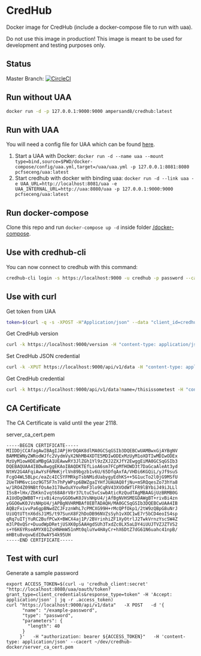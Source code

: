 # CredHub

Docker image for CredHub (include a docker-compose file to run with uaa).

Do not use this image in production! This image is meant to be used for development and testing purposes only.

## Status

Master Branch: [![CircleCI](https://circleci.com/gh/ampersand8/credhub-docker/tree/master.svg?style=svg)](https://circleci.com/gh/ampersand8/credhub-docker/tree/master)

## Run without UAA

```bash
docker run -d -p 127.0.0.1:9000:9000 ampersand8/credhub:latest
```

## Run with UAA

You will need a config file for UAA which can be found [here](/docker-compose/uaa.yml).

1. Start a UAA with Docker: `docker run -d --name uaa --mount type=bind,source=$PWD/docker-compose/config/uaa.yml,target=/uaa/uaa.yml -p 127.0.0.1:8081:8080 pcfseceng/uaa:latest`
2. Start credhub with docker with binding uaa: `docker run -d --link uaa -e UAA_URL=http://localhost:8081/uaa -e UAA_INTERNAL_URL=http://uaa:8080/uaa -p 127.0.0.1:9000:9000 pcfseceng/uaa:latest`

## Run docker-compose

Clone this repo and run `docker-compose up -d` inside folder [/docker-compose](/docker-compose).

## Use with credhub-cli

You can now connect to credhub with this command:

```bash
credhub-cli login -s https://localhost:9000 -u credhub -p password --ca-cert=server_ca_cert.pem
```

## Use with curl

Get token from UAA
```bash
token=$(curl -q -s -XPOST -H"Application/json" --data "client_id=credhub_client&client_secret=secret&client_id=credhub_client&grant_type=client_credentials&response_type=token" http://localhost:8081/uaa/oauth/token | jq -r .access_token)
```

Get CredHub version
```bash
curl -k https://localhost:9000/version -H "content-type: application/json" -H "authorization: bearer ${token}"
```

Set CredHub JSON credential
```bash
curl -k -XPUT https://localhost:9000/api/v1/data -H "content-type: application/json" -H "authorization: bearer ${token}" -d '{"name": "/thisissometest","type":"json","value": {"password":"testpassword"}}' | jq .
```

Get CredHub credential 
```bash
curl -k https://localhost:9000/api/v1/data?name=/thisissometest -H "content-type: application/json" -H "authorization: bearer ${token}" | jq .
```

## CA Certificate
The CA Certificate is valid until the year 2118.

server_ca_cert.pem
```
-----BEGIN CERTIFICATE-----
MIIDDjCCAfagAwIBAgIJAPjHrDQAK8dlMA0GCSqGSIb3DQEBCwUAMBwxGjAYBgNV
BAMMEWNyZWRodWJfc2VydmVyX2NhMB4XDTE5MDIwODExMzUyM1oXDTIwMDIwODEx
MzUyM1owHDEaMBgGA1UEAwwRY3JlZGh1Yl9zZXJ2ZXJfY2EwggEiMA0GCSqGSIb3
DQEBAQUAA4IBDwAwggEKAoIBAQDKTEfLioA6sm7FCpMfHOWD3t7DaGcaAleAt3yd
NtHV2G4AFqiAwYsF6MmKjrlVn89bgzb1v6U/65DfqAxfA/VHDi6KGQiL/yJf9suS
FcgO4WL5BLpc/eaZc4ICSYFMRkpTsbNMidUabygyEdhKS++5G1ucTo2l0jG9MSfU
2UeTHM6vcioz9GT5F7n7hPyWPsp6BWZgaIYHfJUAUAQ8fjNu+mSRQqesZo73hYa8
w/1RO4Z09NBtfOsAe3178wduXYovRmF3lo9CqRV43XVOdWflFR9lBYbiJ49iJLLl
I5sB+lHx/ZbKknIvqt68A8rV8r37LtuC5vCswbAticRzQudTAgMBAAGjUzBRMB0G
A1UdDgQWBBT+rivBi4znyGGO6wK0JVsNHpU4/jAfBgNVHSMEGDAWgBT+rivBi4zn
yGGO6wK0JVsNHpU4/jAPBgNVHRMBAf8EBTADAQH/MA0GCSqGSIb3DQEBCwUAA4IB
AQBzFxivvPa6gpBNwdZCJFzznWhL7cPMCXG99H+rMcQPfOkp1/2tW9zQBpG8uNrJ
UiUQtUTtnX6dsJ1MS/t97SunX8F2hDoDB96NVZsSyh1vXOC1wE7r5bCD4eoIS4sp
qRq7uITjYuRC2BufPCwX+BWCX4aj1P/2BVrinhiZF1XyOtrlJ2TwkVrnzYscSW4Z
m3lP0xQSr+DuudWpDRetjUSXK0pSAAHgdSUh3TxdZc0LX5aLDY4iUUJTVZJZTVS2
s+Y6K6YRseAMYX01ZsHNHmW51nMt0qluYw4HAyCr+hX6DtZ7dG61N6uahc41npB/
mHBtu8vqvwEdI0wAY54k95UH
-----END CERTIFICATE-----
```

## Test with curl
Generate a sample password
```
export ACCESS_TOKEN=$(curl -u 'credhub_client:secret' "http://localhost:8080/uaa/oauth/token?grant_type=client_credentials&response_type=token" -H 'Accept: application/json' | jq -r .access_token)
curl "https://localhost:9000/api/v1/data"   -X POST   -d '{
      "name": "/example-password",
      "type": "password",
      "parameters": {
        "length": 40
      }
     }'   -H "authorization: bearer ${ACCESS_TOKEN}"   -H 'content-type: application/json' --cacert ~/dev/credhub-docker/server_ca_cert.pem
```

